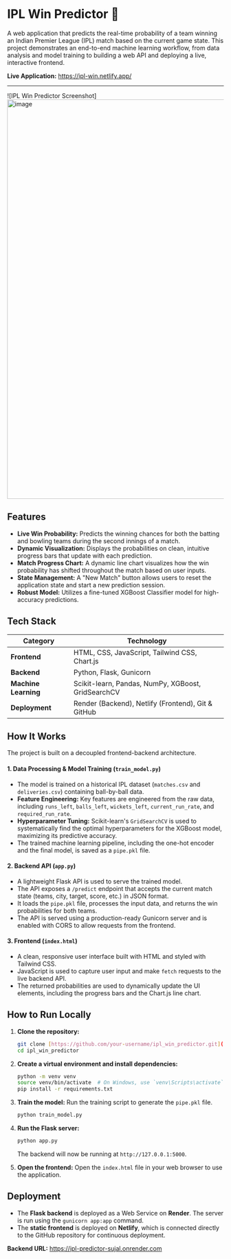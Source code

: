 # IPL Win Predictor 🏏

A web application that predicts the real-time probability of a team winning an Indian Premier League (IPL) match based on the current game state. This project demonstrates an end-to-end machine learning workflow, from data analysis and model training to building a web API and deploying a live, interactive frontend.

**Live Application:** https://ipl-win.netlify.app/

---

![IPL Win Predictor Screenshot]
<img width="1897" height="926" alt="image" src="https://github.com/user-attachments/assets/14c1813a-9b67-474e-b59f-5513a20e1ba0" />


## Features

- **Live Win Probability:** Predicts the winning chances for both the batting and bowling teams during the second innings of a match.
- **Dynamic Visualization:** Displays the probabilities on clean, intuitive progress bars that update with each prediction.
- **Match Progress Chart:** A dynamic line chart visualizes how the win probability has shifted throughout the match based on user inputs.
- **State Management:** A "New Match" button allows users to reset the application state and start a new prediction session.
- **Robust Model:** Utilizes a fine-tuned XGBoost Classifier model for high-accuracy predictions.

## Tech Stack

| Category          | Technology                                       |
|-------------------|--------------------------------------------------|
| **Frontend** | HTML, CSS, JavaScript, Tailwind CSS, Chart.js    |
| **Backend** | Python, Flask, Gunicorn                          |
| **Machine Learning**| Scikit-learn, Pandas, NumPy, XGBoost, GridSearchCV |
| **Deployment** | Render (Backend), Netlify (Frontend), Git & GitHub |

## How It Works

The project is built on a decoupled frontend-backend architecture.

#### 1. Data Processing & Model Training (`train_model.py`)
- The model is trained on a historical IPL dataset (`matches.csv` and `deliveries.csv`) containing ball-by-ball data.
- **Feature Engineering:** Key features are engineered from the raw data, including `runs_left`, `balls_left`, `wickets_left`, `current_run_rate`, and `required_run_rate`.
- **Hyperparameter Tuning:** Scikit-learn's `GridSearchCV` is used to systematically find the optimal hyperparameters for the XGBoost model, maximizing its predictive accuracy.
- The trained machine learning pipeline, including the one-hot encoder and the final model, is saved as a `pipe.pkl` file.

#### 2. Backend API (`app.py`)
- A lightweight Flask API is used to serve the trained model.
- The API exposes a `/predict` endpoint that accepts the current match state (teams, city, target, score, etc.) in JSON format.
- It loads the `pipe.pkl` file, processes the input data, and returns the win probabilities for both teams.
- The API is served using a production-ready Gunicorn server and is enabled with CORS to allow requests from the frontend.

#### 3. Frontend (`index.html`)
- A clean, responsive user interface built with HTML and styled with Tailwind CSS.
- JavaScript is used to capture user input and make `fetch` requests to the live backend API.
- The returned probabilities are used to dynamically update the UI elements, including the progress bars and the Chart.js line chart.

## How to Run Locally

1.  **Clone the repository:**
    ```bash
    git clone [https://github.com/your-username/ipl_win_predictor.git](https://github.com/your-username/ipl_win_predictor.git)
    cd ipl_win_predictor
    ```

2.  **Create a virtual environment and install dependencies:**
    ```bash
    python -m venv venv
    source venv/bin/activate  # On Windows, use `venv\Scripts\activate`
    pip install -r requirements.txt
    ```

3.  **Train the model:**
    Run the training script to generate the `pipe.pkl` file.
    ```bash
    python train_model.py
    ```

4.  **Run the Flask server:**
    ```bash
    python app.py
    ```
    The backend will now be running at `http://127.0.0.1:5000`.

5.  **Open the frontend:**
    Open the `index.html` file in your web browser to use the application.

## Deployment

- The **Flask backend** is deployed as a Web Service on **Render**. The server is run using the `gunicorn app:app` command.
- The **static frontend** is deployed on **Netlify**, which is connected directly to the GitHub repository for continuous deployment.

**Backend URL:** https://ipl-predictor-sujal.onrender.com
